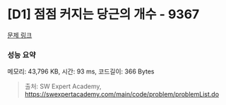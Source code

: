 # [D1] 점점 커지는 당근의 개수 - 9367 

[문제 링크](https://swexpertacademy.com/main/code/problem/problemDetail.do?contestProbId=AW_nY2m6OLADFARY) 

### 성능 요약

메모리: 43,796 KB, 시간: 93 ms, 코드길이: 366 Bytes



> 출처: SW Expert Academy, https://swexpertacademy.com/main/code/problem/problemList.do
